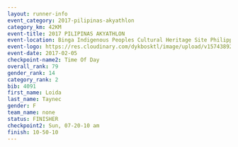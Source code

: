 ```yaml
---
layout: runner-info 
event_category: 2017-pilipinas-akyathlon 
category_km: 42KM 
event-title: 2017 PILIPINAS AKYATHLON 
event-location: Binga Indigenous Peoples Cultural Heritage Site Philippines 
event-logo: https://res.cloudinary.com/dykbosktl/image/upload/v1574389257/Logo/logo_znhnls.jpg 
event-date: 2017-02-05 
checkpoint-name2: Time Of Day 
overall_rank: 79
gender_rank: 14
category_rank: 2
bib: 4091
first_name: Loida
last_name: Taynec
gender: F
team_name: none
status: FINISHER
checkpoint2: Sun, 07-20-10 am
finish: 10-50-10
---
```

